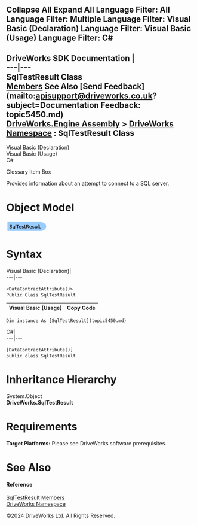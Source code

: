        

 Collapse All Expand All  Language Filter: All  Language Filter: Multiple  Language Filter: Visual Basic (Declaration) Language Filter: Visual Basic (Usage) Language Filter: C#  
---  
DriveWorks SDK Documentation  |   
---|---  
SqlTestResult Class   
[Members](topic5451.md) See Also [Send Feedback](mailto:apisupport@driveworks.co.uk?subject=Documentation Feedback: topic5450.md)  
[DriveWorks.Engine Assembly](topic2156.md) > [DriveWorks Namespace](topic2159.md) : SqlTestResult Class  
---  
  
Visual Basic (Declaration)    
Visual Basic (Usage)    
C# 

Glossary Item Box

Provides information about an attempt to connect to a SQL server. 

# Object Model

![](dotnetdiagramimages/image274.png)

# Syntax

Visual Basic (Declaration)|   
---|---  
      
    
    <DataContractAttribute()>
    Public Class SqlTestResult   
  
Visual Basic (Usage)| Copy Code  
---|---  
      
    
    Dim instance As [SqlTestResult](topic5450.md)  
  
C#|   
---|---  
      
    
    [DataContractAttribute()]
    public class SqlTestResult   
  
# Inheritance Hierarchy

System.Object  
**DriveWorks.SqlTestResult**  


# Requirements

**Target Platforms:** Please see DriveWorks software prerequisites.

# See Also

#### Reference

[SqlTestResult Members](topic5451.md)   
[DriveWorks Namespace](topic2159.md)

©2024 DriveWorks Ltd. All Rights Reserved.
